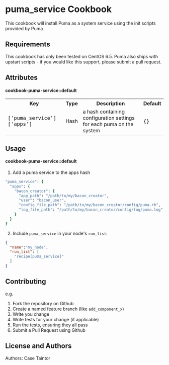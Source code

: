 puma_service Cookbook
==============================
This cookbook will install Puma as a system service using the init scripts provided by Puma

Requirements
------------
This cookbook has only been tested on CentOS 6.5. Puma also ships with upstart scripts - if you would
like this support, please submit a pull request.

Attributes
----------
#### cookbook-puma-service::default
<table>
  <tr>
    <th>Key</th>
    <th>Type</th>
    <th>Description</th>
    <th>Default</th>
  </tr>
  <tr>
    <td><p style="font-family:'Lucida Console', monospace">['puma_service']['apps']</p></td>
    <td>Hash</td>
    <td>a hash containing configuration settings for each puma on the system</td>
    <td><p style="font-family:'Lucida Console', monospace">{}</p></td>
  </tr>
</table>

Usage
-----
#### cookbook-puma-service::default

1. Add a puma service to the apps hash

```ruby
"puma_service": {
  "apps": {
    "bacon_creator": {
      "app_path": "/path/to/my/bacon_creator",
      "user": "bacon_user",
      "config_file_path": "/path/to/my/bacon_creator/config/puma.rb",
      "log_file_path": "/path/to/my/bacon_creator/config/log/puma.log"
    }
  }
}
```

2. Include `puma_service` in your node's `run_list`:

```json
{
  "name":"my_node",
  "run_list": [
    "recipe[puma_service]"
  ]
}
```

Contributing
------------

e.g.
1. Fork the repository on Github
2. Create a named feature branch (like `add_component_x`)
3. Write you change
4. Write tests for your change (if applicable)
5. Run the tests, ensuring they all pass
6. Submit a Pull Request using Github

License and Authors
-------------------
Authors: Case Taintor
